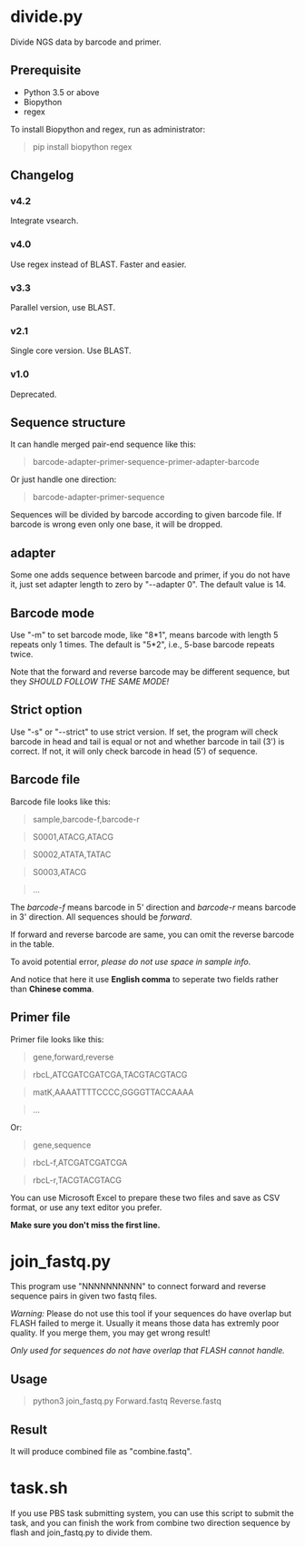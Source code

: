 # divide.py

Divide NGS data by barcode and primer.

## Prerequisite

* Python 3.5 or above
* Biopython
* regex

To install Biopython and regex, run as administrator:

> pip install biopython regex

## Changelog

### v4.2
Integrate vsearch.

### v4.0
Use regex instead of BLAST. Faster and easier.

### v3.3
Parallel version, use BLAST.

### v2.1
Single core version. Use BLAST.

### v1.0
Deprecated.

## Sequence structure

It can handle merged pair-end sequence like this:

>barcode-adapter-primer-sequence-primer-adapter-barcode

Or just handle one direction:

>barcode-adapter-primer-sequence

Sequences will be divided by barcode according to given barcode file.
If barcode is wrong even only one base, it will be dropped.

## adapter

Some one adds sequence between barcode and primer, if you do not have it, just
set adapter length to zero by "--adapter 0". The default value is 14.

## Barcode mode

Use "-m" to set barcode mode, like "8\*1", means barcode with length 5 repeats
only 1 times. The default is "5\*2", i.e., 5-base barcode repeats twice.

Note that the forward and reverse barcode may be different sequence, but they
*SHOULD FOLLOW THE SAME MODE!*

## Strict option

Use "-s" or "--strict" to use strict version. If set, the program will check
barcode in head and tail is equal or not and whether barcode in tail (3') is
correct. If not, it will only check barcode in head (5') of sequence.

## Barcode file

Barcode file looks like this:

>   sample,barcode-f,barcode-r

>   S0001,ATACG,ATACG

>   S0002,ATATA,TATAC

>   S0003,ATACG

>   ...

The _barcode-f_ means barcode in 5' direction and _barcode-r_ means barcode in
3' direction. All sequences should be *forward*.

If forward and reverse barcode are same, you can omit the reverse barcode in
the table.

To avoid potential error, _please do not use space in sample info_.

And notice that here it use **English comma** to seperate two  fields rather
than **Chinese comma**.

## Primer file
Primer file looks like this:

>    gene,forward,reverse

>    rbcL,ATCGATCGATCGA,TACGTACGTACG

>    matK,AAAATTTTCCCC,GGGGTTACCAAAA

>    ...

Or:

>    gene,sequence

>    rbcL-f,ATCGATCGATCGA

>    rbcL-r,TACGTACGTACG


You can use Microsoft Excel to prepare these two files and save as CSV format,
or use any text editor you prefer.

**Make sure you don't miss the first line.**

# join_fastq.py

This program use "NNNNNNNNNN" to connect forward and reverse sequence pairs in
given two fastq files.

*Warning:*  Please do not use this tool if your sequences do have overlap but
FLASH failed to merge it. Usually it means those data has extremly poor
quality. If you merge them, you may get wrong result!

_Only used for sequences do not have overlap that FLASH cannot handle._

## Usage

> python3 join_fastq.py Forward.fastq Reverse.fastq

## Result

It will produce combined file as "combine.fastq". 

# task.sh

If you use PBS task submitting system, you can use this script to submit the
task, and you can finish the work from combine two direction sequence by flash and join_fastq.py to divide them.
